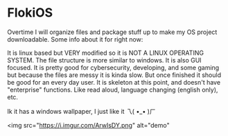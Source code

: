 # FlokiOS

Overtime I will organize files and package stuff up to make my OS project downloadable. Some info about it for right now:

It is linux based but VERY modified so it is NOT A LINUX OPERATING SYSTEM. The file structure is more similar to windows. It is also GUI focused. It is pretty good for cybersecurity, developing, and some gaming but because the files are messy it is kinda slow. But once finished it should be good for an every day user. It is skeleton at this point, and doesn't have "enterprise" functions. Like read aloud, language changing (english only), etc.

Ik it has a windows wallpaper, I just like it 乁( •_• )ㄏ


<img src="https://i.imgur.com/ArwIsDY.png" alt="demo"
